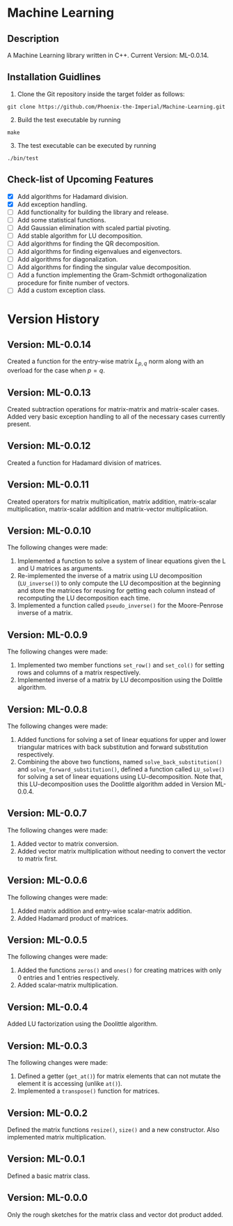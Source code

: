 # Machine Learning

## Description

 A Machine Learning library written in C++. Current Version: ML-0.0.14.

## Installation Guidlines

 1. Clone the Git repository inside the target folder as follows:
 ```shell
 git clone https://github.com/Phoenix-the-Imperial/Machine-Learning.git
 ```
 2. Build the test executable by running
 ```shell
 make
 ```
 3. The test executable can be executed by running
 ```shell
 ./bin/test
 ```

## Check-list of Upcoming Features

 - [x] Add algorithms for Hadamard division.
 - [x] Add exception handling.
 - [ ] Add functionality for building the library and release.
 - [ ] Add some statistical functions.
 - [ ] Add Gaussian elimination with scaled partial pivoting.
 - [ ] Add stable algorithm for LU decomposition.
 - [ ] Add algorithms for finding the QR decomposition.
 - [ ] Add algorithms for finding eigenvalues and eigenvectors.
 - [ ] Add algorithms for diagonalization.
 - [ ] Add algorithms for finding the singular value decomposition.
 - [ ] Add a function implementing the Gram-Schmidt orthogonalization procedure for finite number of vectors.
 - [ ] Add a custom exception class.

# Version History

## Version: ML-0.0.14
 Created a function for the entry-wise matrix $L_{p, q}$ norm along with an overload for the case when $p = q$.

## Version: ML-0.0.13

 Created subtraction operations for matrix-matrix and matrix-scaler cases. Added very basic exception handling to all of the necessary cases currently present.

## Version: ML-0.0.12

 Created a function for Hadamard division of matrices.

## Version: ML-0.0.11

 Created operators for matrix multiplication, matrix addition, matrix-scalar multiplication, matrix-scalar addition and matrix-vector multiplicatiion.

## Version: ML-0.0.10

 The following changes were made:
 1. Implemented a function to solve a system of linear equations given the L and U matrices as arguments.
 2. Re-implemented the inverse of a matrix using LU decomposition (`LU_inverse()`) to only compute the LU decomposition at the beginning and store the matrices for reusing for getting each column instead of recomputing the LU decomposition each time.
 3. Implemented a function called `pseudo_inverse()` for the Moore-Penrose inverse of a matrix.

## Version: ML-0.0.9

 The following changes were made:
 1. Implemented two member functions `set_row()` and `set_col()` for setting rows and columns of a matrix respectively.
 2. Implemented inverse of a matrix by LU decomposition using the Dolittle algorithm.

## Version: ML-0.0.8

 The following changes were made:
 1. Added functions for solving a set of linear equations for upper and lower triangular matrices with back substitution and forward substitution respectively.
 2. Combining the above two functions, named `solve_back_substitution()` and `solve_forward_substitution()`, defined a function called `LU_solve()` for solving a set of linear equations using LU-decomposition. Note that, this LU-decomposition uses the Doolittle algorithm added in Version ML-0.0.4.

## Version: ML-0.0.7

 The following changes were made:
 1. Added vector to matrix conversion.
 2. Added vector matrix multiplication without needing to convert the vector to matrix first.

## Version: ML-0.0.6

 The following changes were made:
 1. Added matrix addition and entry-wise scalar-matrix addition.
 2. Added Hadamard product of matrices.

## Version: ML-0.0.5

 The following changes were made:
 1. Added the functions `zeros()` and `ones()` for creating matrices with only 0 entries and 1 entries respectively.
 2. Added scalar-matrix multiplication.

## Version: ML-0.0.4

 Added LU factorization using the Doolittle algorithm.

## Version: ML-0.0.3

 The following changes were made:
 1. Defined a getter (`get_at()`) for matrix elements that can not mutate the element it is accessing (unlike `at()`).
 2. Implemented a `transpose()` function for matrices.

## Version: ML-0.0.2

 Defined the matrix functions `resize()`, `size()` and a new constructor. Also implemented matrix multiplication.

## Version: ML-0.0.1

 Defined a basic matrix class.

## Version: ML-0.0.0

 Only the rough sketches for the matrix class and vector dot product added.

